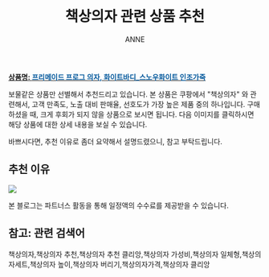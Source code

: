 ﻿---
layout: post
title:  "책상의자 관련 상품 추천"
author: ANNE
categories: [ 가구/인테리어 ]
tags: [책상의자,책상의자 추천,책상의자 추천 클리앙,책상의자 가성비,책상의자 일체형,책상의자세트,책상의자 높이,책상의자 버리기,책상의자가격,책상의자 클리앙]
image: https://static.coupangcdn.com/image/vendor_inventory/48a5/dcf318650432282b0c22ad21aed96138774a524b62e42c1626cbeff20128.jpg 
description: "쿠팡에서 책상의자 관련 상품으로 가장 고객 선호도가 높은 제품 중 하나입니다."
---

<a href="https://link.coupang.com/re/AFFSDP?lptag=AF5184500&pageKey=197651494&itemId=569989891&vendorItemId=4496900471&traceid=V0-153-0efa5faa9d1105f2"><b>상품명: <font color='#01579B'>프리메이드 프로그 의자, 화이트바디_스노우화이트 인조가죽</font></b></a>

보물같은 상품만 선별해서 추천드리고 있습니다.
본 상품은 쿠팡에서 "책상의자" 와 관련해서, 고객 만족도, 노출 대비 판매율, 선호도가 가장 높은 제품 중의 하나입니다.
구매하셨을 때, 크게 후회가 되지 않을 상품으로 보시면 됩니다. 
다음 이미지를 클릭하시면 해당 상품에 대한 상세 내용을 보실 수 있습니다.

바쁘시다면, 추천 이유로 좀더 요약해서 설명드렸으니, 참고 부탁드립니다.

## 추천 이유 

<a href="https://link.coupang.com/re/AFFSDP?lptag=AF5184500&pageKey=197651494&itemId=569989891&vendorItemId=4496900471&traceid=V0-153-0efa5faa9d1105f2"><img src="https://thumbnail7.coupangcdn.com/thumbnails/remote/q89/image/vendor_inventory/images/2019/03/14/10/1/537f1a68-6015-4e67-93d9-894efd50b3f7.jpg"></a> 

본 블로그는 파트너스 활동을 통해 일정액의 수수료를 제공받을 수 있습니다.

## 참고: 관련 검색어    
책상의자,책상의자 추천,책상의자 추천 클리앙,책상의자 가성비,책상의자 일체형,책상의자세트,책상의자 높이,책상의자 버리기,책상의자가격,책상의자 클리앙